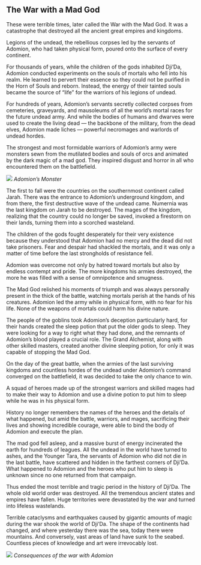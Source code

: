 ## The War with a Mad God

These were terrible times, later called the War with the Mad God. It was a catastrophe that destroyed all the ancient great empires and kingdoms.

Legions of the undead, the rebellious corpses led by the servants of Adomion, who had taken physical form, poured onto the surface of every continent.

For thousands of years, while the children of the gods inhabited Dji’Da, Adomion conducted experiments on the souls of mortals who fell into his realm. He learned to pervert their essence so they could not be purified in the Horn of Souls and reborn. Instead, the energy of their tainted souls became the source of “life” for the warriors of his legions of undead.

For hundreds of years, Adomion’s servants secretly collected corpses from cemeteries, graveyards, and mausoleums of all the world’s mortal races for the future undead army. And while the bodies of humans and dwarves were used to create the living dead — the backbone of the military, from the dead elves, Adomion made liches — powerful necromages and warlords of undead hordes.

The strongest and most formidable warriors of Adomion’s army were monsters sewn from the mutilated bodies and souls of orcs and animated by the dark magic of a mad god. They inspired disgust and horror in all who encountered them on the battlefield.


![](7monstr.2x.png)
*Adomion’s Monster*

The first to fall were the countries on the southernmost continent called Jarah. There was the entrance to Adomion’s underground kingdom, and from there, the first destructive wave of the undead came. Numernia was the last kingdom on Jarah to be destroyed. The mages of the kingdom, realizing that the country could no longer be saved, invoked a firestorm on their lands, turning them into a scorched wasteland.

The children of the gods fought desperately for their very existence because they understood that Adomion had no mercy and the dead did not take prisoners. Fear and despair had shackled the mortals, and it was only a matter of time before the last strongholds of resistance fell.

Adomion was overcome not only by hatred toward mortals but also by endless contempt and pride. The more kingdoms his armies destroyed, the more he was filled with a sense of omnipotence and smugness.

The Mad God relished his moments of triumph and was always personally present in the thick of the battle, watching mortals perish at the hands of his creatures. Adomion led the army while in physical form, with no fear for his life. None of the weapons of mortals could harm his divine nature.

The people of the goblins took Adomion’s deception particularly hard, for their hands created the sleep potion that put the older gods to sleep. They were looking for a way to right what they had done, and the remnants of Adomion’s blood played a crucial role. The Grand Alchemist, along with other skilled masters, created another divine sleeping potion, for only it was capable of stopping the Mad God.

On the day of the great battle, when the armies of the last surviving kingdoms and countless hordes of the undead under Adomion’s command converged on the battlefield, it was decided to take the only chance to win.

A squad of heroes made up of the strongest warriors and skilled mages had to make their way to Adomion and use a divine potion to put him to sleep while he was in his physical form.

History no longer remembers the names of the heroes and the details of what happened, but amid the battle, warriors, and mages, sacrificing their lives and showing incredible courage, were able to bind the body of Adomion and execute the plan.

The mad god fell asleep, and a massive burst of energy incinerated the earth for hundreds of leagues. All the undead in the world have turned to ashes, and the Younger Tara, the servants of Adomion who did not die in the last battle, have scattered and hidden in the farthest corners of Dji’Da. What happened to Adomion and the heroes who put him to sleep is unknown since no one returned from that campaign.

Thus ended the most terrible and tragic period in the history of Dji’Da. The whole old world order was destroyed. All the tremendous ancient states and empires have fallen. Huge territories were devastated by the war and turned into lifeless wastelands.

Terrible cataclysms and earthquakes caused by gigantic amounts of magic during the war shook the world of Dji’Da. The shape of the continents had changed, and where yesterday there was the sea, today there were mountains. And conversely, vast areas of land have sunk to the seabed. Countless pieces of knowledge and art were irrevocably lost.


![](6endgoldenera.2x.jpg)
*Consequences of the war with Adomion*